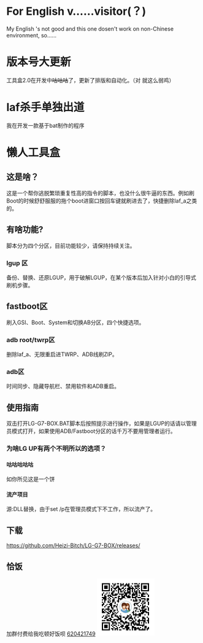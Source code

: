 # For English v……visitor(？)
My English 's not good and this one dosen't work on non-Chinese environment, so……
# 版本号大更新
工具盒2.0在开发中~~咕咕咕~~了，更新了排版和自动化。（对 就这么弱鸡）
# laf杀手单独出道 
我在开发一款基于bat制作的程序

# 懒人工具盒
## 这是啥？
这是一个帮你逃脱繁琐重复性高的指令的脚本，也没什么很牛逼的东西。例如刷Boot的时候舒舒服服的拖个boot进窗口按回车键就刷进去了，快捷删除laf_a之类的。
## 有啥功能?
脚本分为四个分区，目前功能较少，请保持持续关注。
### lgup 区
备份、替换、还原LGUP，用于破解LGUP，在某个版本后加入针对小白的引导式刷机步骤。
## fastboot区
刷入GSI、Boot、System和切换AB分区，四个快捷选项。
### adb root/twrp区
删除laf_a、无限重启进TWRP、ADB线刷ZIP。
### adb区
时间同步、隐藏导航栏、禁用软件和ADB重启。
## 使用指南
双击打开LG-G7-BOX.BAT脚本后按照提示进行操作，如果是LGUP的话请以管理员模式打开，如果使用ADB/Fastboot分区的话千万不要用管理者运行。
### 为啥LG UP有两个不明所以的选项？
#### 咕咕咕咕咕
如你所见这是一个饼
#### 流产项目
源:DLL替换，由于set /p在管理员模式下不工作，所以流产了。
## 下载
https://github.com/Heizi-Bitch/LG-G7-BOX/releases/
## 恰饭
加群付费给我吃顿好饭呗 [620421749](https://jq.qq.com/?_wv=1027&k=55mFD6u)
![恰饭](1.png)
